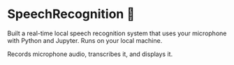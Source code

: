 # SpeechRecognition 🎤

Built a real-time local speech recognition system that uses your microphone with Python and Jupyter. Runs on your local machine.

Records microphone audio, transcribes it, and displays it.
